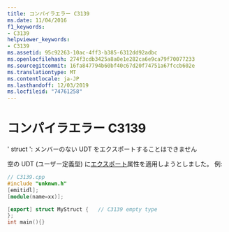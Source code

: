 ```yaml
---
title: コンパイラエラー C3139
ms.date: 11/04/2016
f1_keywords:
- C3139
helpviewer_keywords:
- C3139
ms.assetid: 95c92263-10ac-4ff3-b385-6312dd92adbc
ms.openlocfilehash: 274f3cdb3425a8a0e1e282ca6e9ca79f70077233
ms.sourcegitcommit: 16fa847794b60bf40c67d20f74751a67fccb602e
ms.translationtype: MT
ms.contentlocale: ja-JP
ms.lasthandoff: 12/03/2019
ms.locfileid: "74761258"
---
```

# <a name="compiler-error-c3139"></a>コンパイラエラー C3139

' struct ': メンバーのない UDT をエクスポートすることはできません

空の UDT (ユーザー定義型) に[エクスポート](../../windows/export.md)属性を適用しようとしました。 例:

```cpp
// C3139.cpp
#include "unknwn.h"
[emitidl];
[module(name=xx)];

[export] struct MyStruct {   // C3139 empty type
};
int main(){}
```
